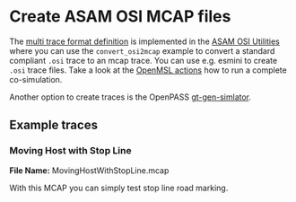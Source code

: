 # Create ASAM OSI MCAP files

The [multi trace format definition](https://github.com/OpenSimulationInterface/open-simulation-interface/pull/841) is implemented in the [ASAM OSI Utilities](https://github.com/Lichtblick-Suite/asam-osi-utilities/tree/main/examples) where you can use the `convert_osi2mcap` example to convert a standard compliant `.osi` trace to an mcap trace.
You can use e.g. esmini to create `.osi` trace files.
Take a look at the [OpenMSL actions](https://github.com/openMSL/sl-1-0-sensor-model-repository-template/tree/main/test/integration/003_output_osi_fields) how to run a complete co-simulation.

Another option to create traces is the OpenPASS [gt-gen-simlator](https://gitlab.eclipse.org/eclipse/openpass/gt-gen-simulator).

## Example traces

### Moving Host with Stop Line

**File Name:** MovingHostWithStopLine.mcap

With this MCAP you can simply test stop line road marking.
